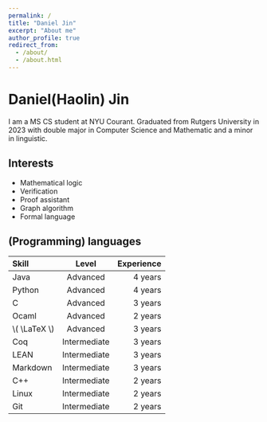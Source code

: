 ```yaml
---
permalink: /
title: "Daniel Jin"
excerpt: "About me"
author_profile: true
redirect_from: 
  - /about/
  - /about.html
---
```

# Daniel(Haolin) Jin

I am a MS CS student at NYU Courant. Graduated from Rutgers University in 2023 with double major in Computer Science and Mathematic and a minor in linguistic.

## Interests

+ Mathematical logic
+ Verification
+ Proof assistant
+ Graph algorithm
+ Formal language

## (Programming) languages

| Skill       | Level         | Experience |
|:------------|:-------------:|-----------:|
| Java        | Advanced      | 4 years    |
| Python      | Advanced      | 4 years    |
| C           | Advanced      | 3 years    |
| Ocaml       | Advanced      | 2 years    |
| &#92;( \LaTeX &#92;) |Advanced| 3 years |
| Coq         | Intermediate  | 3 years |
| LEAN        | Intermediate  | 3 years |
| Markdown    | Intermediate  | 3 years    |
| C++         | Intermediate  | 2 years    |
| Linux       | Intermediate  | 2 years    |
| Git         | Intermediate  | 2 years    |
